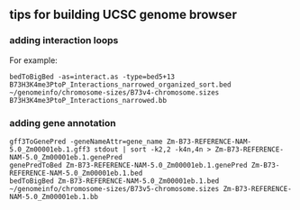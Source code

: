 ## tips for building UCSC genome browser

### adding interaction loops
For example:
```
bedToBigBed -as=interact.as -type=bed5+13 B73H3K4me3PtoP_Interactions_narrowed_organized_sort.bed ~/genomeinfo/chromosome-sizes/B73v4-chromosome.sizes B73H3K4me3PtoP_Interactions_narrowed.bb
```
### adding gene annotation
```
gff3ToGenePred -geneNameAttr=gene_name Zm-B73-REFERENCE-NAM-5.0_Zm00001eb.1.gff3 stdout | sort -k2,2 -k4n,4n > Zm-B73-REFERENCE-NAM-5.0_Zm00001eb.1.genePred
genePredToBed Zm-B73-REFERENCE-NAM-5.0_Zm00001eb.1.genePred Zm-B73-REFERENCE-NAM-5.0_Zm00001eb.1.bed
bedToBigBed Zm-B73-REFERENCE-NAM-5.0_Zm00001eb.1.bed ~/genomeinfo/chromosome-sizes/B73v5-chromosome.sizes Zm-B73-REFERENCE-NAM-5.0_Zm00001eb.1.bb
```
